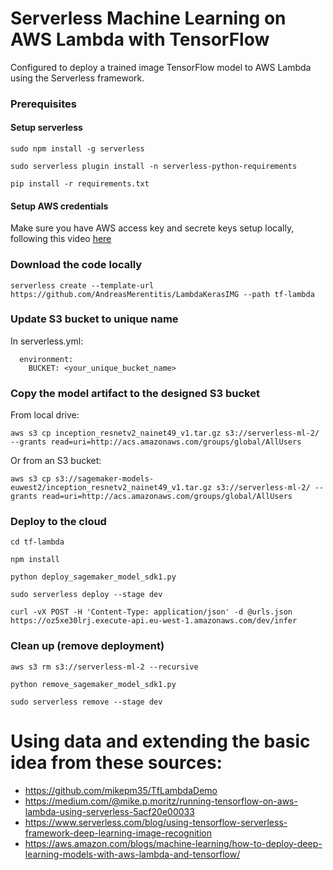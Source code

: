 # Serverless Machine Learning on AWS Lambda with TensorFlow

Configured to deploy a trained image TensorFlow model to AWS Lambda using the Serverless framework.

### Prerequisites

#### Setup serverless

```  
sudo npm install -g serverless

sudo serverless plugin install -n serverless-python-requirements

pip install -r requirements.txt

```
#### Setup AWS credentials

Make sure you have AWS access key and secrete keys setup locally, following this video [here](https://www.youtube.com/watch?v=KngM5bfpttA)

### Download the code locally

```  
serverless create --template-url https://github.com/AndreasMerentitis/LambdaKerasIMG --path tf-lambda
```

### Update S3 bucket to unique name
In serverless.yml:
```  
  environment:
    BUCKET: <your_unique_bucket_name> 
```

### Copy the model artifact to the designed S3 bucket
From local drive:
```  
aws s3 cp inception_resnetv2_nainet49_v1.tar.gz s3://serverless-ml-2/ --grants read=uri=http://acs.amazonaws.com/groups/global/AllUsers
```

Or from an S3 bucket:
```  
aws s3 cp s3://sagemaker-models-euwest2/inception_resnetv2_nainet49_v1.tar.gz s3://serverless-ml-2/ --grants read=uri=http://acs.amazonaws.com/groups/global/AllUsers
```

### Deploy to the cloud  


```
cd tf-lambda

npm install

python deploy_sagemaker_model_sdk1.py

sudo serverless deploy --stage dev

curl -vX POST -H 'Content-Type: application/json' -d @urls.json https://oz5xe30lrj.execute-api.eu-west-1.amazonaws.com/dev/infer
```

### Clean up (remove deployment) 


```
aws s3 rm s3://serverless-ml-2 --recursive

python remove_sagemaker_model_sdk1.py

sudo serverless remove --stage dev 
```

# Using data and extending the basic idea from these sources:
* https://github.com/mikepm35/TfLambdaDemo
* https://medium.com/@mike.p.moritz/running-tensorflow-on-aws-lambda-using-serverless-5acf20e00033
* https://www.serverless.com/blog/using-tensorflow-serverless-framework-deep-learning-image-recognition
* https://aws.amazon.com/blogs/machine-learning/how-to-deploy-deep-learning-models-with-aws-lambda-and-tensorflow/









